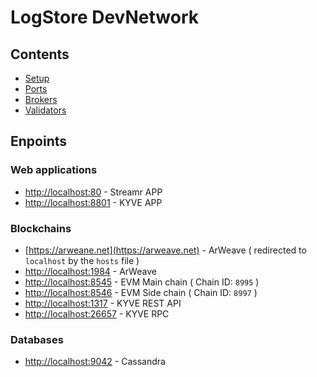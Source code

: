 # LogStore DevNetwork

## Contents

- [Setup](./docs/setup.md)
- [Ports](./docs/ports.md)
- [Brokers](./docs/brokers.md)
- [Validators](./docs/validators.md)

## Enpoints
### Web applications

- [http://localhost:80](http://localhost:80) - Streamr APP
- [http://localhost:8801](http://localhost:8801) - KYVE APP

### Blockchains

- [https://arweane.net](https://arweave.net) - ArWeave ( redirected to `localhost` by the `hosts` file )
- [http://localhost:1984](http://localhost:1984) - ArWeave
- [http://localhost:8545](http://localhost:8545) - EVM Main chain ( Chain ID: `8995` )
- [http://localhost:8546](http://localhost:8546) - EVM Side chain ( Chain ID: `8997` )
- [http://localhost:1317](http://localhost:1317) - KYVE REST API
- [http://localhost:26657](http://localhost:26657) - KYVE RPC

### Databases

- [http://localhost:9042](http://localhost:9042) - Cassandra
